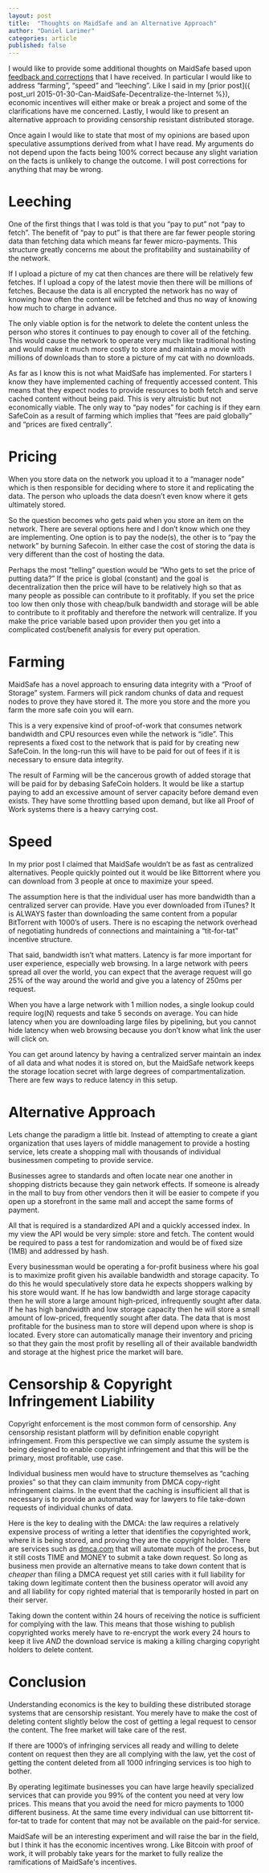 ```yaml
---
layout: post
title:  "Thoughts on MaidSafe and an Alternative Approach" 
author: "Daniel Larimer"
categories: article 
published: false
---
```

I would like to provide some additional thoughts on MaidSafe based upon [feedback and corrections](https://www.maidsafe.org/t/bytemater-bitshares-daniel-larimer-opinion-on-maidsafe/2902/6) that I have received.   In particular I would like to address “farming”, “speed” and “leeching”.  Like I said in my [prior post]({ post_url 2015-01-30-Can-MaidSafe-Decentralize-the-Internet %}), economic incentives will either make or break a project and some of the clarifications have me concerned.  Lastly, I would like to present an alternative approach to providing censorship resistant distributed storage.  

Once again I would like to state that most of my opinions are based upon speculative assumptions derived from what I have read.  My arguments do not depend upon the facts being 100% correct because any slight variation on the facts is unlikely to change the outcome.  I will post corrections for anything that may be wrong.   

# Leeching 

One of the first things that I was told is that you “pay to put” not “pay to fetch”.   The benefit of “pay to put” is that there are far fewer people storing data than fetching data which means far fewer micro-payments.   This structure greatly concerns me about the profitability and sustainability of the network.   

If I upload a picture of my cat then chances are there will be relatively few fetches.  If I upload a copy of the latest movie then there will be millions of fetches.   Because the data is all encrypted the network has no way of knowing how often the content will be fetched and thus no way of knowing how much to charge in advance.   

The only viable option is for the network to delete the content unless the person who stores it continues to pay enough to cover all of the fetching.  This would cause the network to operate very much like traditional hosting and would make it much more costly to store and maintain a movie with millions of downloads than to store a picture of my cat with no downloads.   

As far as I know this is not what MaidSafe has implemented.   For starters I know they have implemented caching of frequently accessed content.  This means that they expect nodes to provide resources to both fetch and serve cached content without being paid.   This is very altruistic but not economically viable.    The only way to “pay nodes” for caching is if they earn SafeCoin as a result of farming which implies that “fees are paid globally” and “prices are fixed centrally”.     

# Pricing 
When you store data on the network you upload it to a “manager node” which is then responsible for deciding where to store it and replicating the data.  The person who uploads the data doesn’t even know where it gets ultimately stored.    

So the question becomes who gets paid when you store an item on the network.  There are several options here and I don’t know which one they are implementing.   One option is to pay the node(s), the other is to “pay the network” by burning Safecoin.   In either case the cost of storing the data is very different than the cost of hosting the data.  

Perhaps the most “telling” question would be “Who gets to set the price of putting data?”   If the price is global (constant) and the goal is decentralization then the price will have to be relatively high so that as many people as possible can contribute to it profitably.  If you set the price too low then only those with cheap/bulk bandwidth and storage will be able to contribute to it profitably and therefore the network will centralize.    If you make the price variable based upon provider then you get into a complicated cost/benefit analysis for every put operation. 

# Farming 

MaidSafe has a novel approach to ensuring data integrity with a “Proof of Storage” system.  Farmers will pick random chunks of data and request nodes to prove they have stored it.   The more you store and the more you farm the more safe coin you will earn.   

This is a very expensive kind of proof-of-work that consumes network bandwidth and CPU resources even while the network is “idle”.  This represents a fixed cost to the network that is paid for by creating new SafeCoin.   In the long-run this will have to be paid for out of fees if it is necessary to ensure data integrity.  

The result of Farming will be the cancerous growth of added storage that will be paid for by debasing SafeCoin holders.   It would be like a startup paying to add an excessive amount of server capacity before demand even exists.   They have some throttling based upon demand, but like all Proof of Work systems there is a heavy carrying cost.  

# Speed 

In my prior post I claimed that MaidSafe wouldn’t be as fast as centralized alternatives.  People quickly pointed out it would be like Bittorrent where you can download from 3 people at once to maximize your speed.   

The assumption here is that the individual user has more bandwidth than a centralized server can provide.   Have you ever downloaded from iTunes?  It is ALWAYS faster than downloading the same content from a popular BitTorrent with 1000’s of users.  There is no escaping the network overhead of negotiating hundreds of connections and maintaining a “tit-for-tat” incentive structure. 

That said, bandwidth isn’t what matters.  Latency is far more important for user experience, especially web browsing.   In a large network with peers spread all over the world, you can expect that the average request will go 25% of the way around the world and give you a latency of 250ms per request.    

When you have a large network with 1 million nodes, a single lookup could require log(N) requests and take 5 seconds on average.   You can hide latency when you are downloading large files by pipelining, but you cannot hide latency when web browsing because you don’t know what link the user will click on.   

You can get around latency by having a centralized server maintain an index of all data and what nodes it is stored on, but the MaidSafe network keeps the storage location secret with large degrees of compartmentalization.   There are few ways to reduce latency in this setup.

# Alternative Approach 

Lets change the paradigm a little bit.  Instead of attempting to create a giant organization that uses layers of middle management to provide a hosting service, lets create a shopping mall with thousands of individual businessmen competing to provide service.   

Businesses agree to standards and often locate near one another in shopping districts because they gain network effects.  If someone is already in the mall to buy from other vendors then it will be easier to compete if you open up a storefront in the same mall and accept the same forms of payment.

All that is required is a standardized API and a quickly accessed index.  In my view the API would be very simple:  store and fetch.  The content would be required to pass a test for randomization and would be of fixed size (1MB) and addressed by hash.  

Every businessman would be operating a for-profit business where his goal is to maximize profit given his available bandwidth and storage capacity.   To do this he would speculatively store data he expects shoppers walking by his store would want.    If he has low bandwidth and large storage capacity then he will store a large amount high-priced, infrequently sought after data.  If he has high bandwidth and low storage capacity then he will store a small amount of low-priced, frequently sought after data.     The data that is most profitable for the business man to store will depend upon where is shop is located.    Every store can automatically manage their inventory and pricing so that they gain the most profit by reselling all of their available bandwidth and storage at the highest price the market will bare.

# Censorship & Copyright Infringement Liability 

Copyright enforcement is the most common form of censorship.  Any censorship resistant platform will by definition enable copyright infringement.  From this perspective we can simply assume the system is being designed to enable copyright infringement and that this will be the primary, most profitable, use case. 

Individual business men would have to structure themselves as “caching proxies” so that they can claim immunity from DMCA copy-right infringement claims.  In the event that the caching is insufficient all that is necessary is to provide an automated way for lawyers to file take-down requests of individual chunks of data.

Here is the key to dealing with the DMCA:  the law requires a relatively expensive process of writing a letter that identifies the copyrighted work, where it is being stored, and proving they are the copyright holder.    There are services such as [dmca.com](http://dmca.com) that will automate much of the process, but it still costs TIME and MONEY to submit a take down request.    So long as business men provide an alternative means to take down content that is *cheaper* than filing a DMCA request yet still caries with it full liability for taking down legitimate content then the business operator will avoid any and all liability for copy righted material that is temporarily hosted in part on their server.    

Taking down the content within 24 hours of receiving the notice is sufficient for complying with the law.  This means that those wishing to publish copyrighted works merely have to re-encrypt the work every 24 hours to keep it live *AND* the download service is making a killing charging copyright holders to delete content.    

# Conclusion 

Understanding economics is the key to building these distributed storage systems that are censorship resistant.   You merely have to make the cost of deleting content slightly below the cost of getting a legal request to censor the content.  The free market will take care of the rest.

If there are 1000’s of infringing services all ready and willing to delete content on request then they are all complying with the law, yet the cost of getting the content deleted from all 1000 infringing services is too high to bother. 

By operating legitimate businesses you can have large heavily specialized services that can provide you 99% of the content you need at very low prices.   This means that you avoid the need for micro payments to 1000 different business.  At the same time every individual can use bittorrent tit-for-tat to trade for content that may not be available on the paid-for service.  

MaidSafe will be an interesting experiment and will raise the bar in the field, but I think it has the economic incentives wrong.  Like Bitcoin with proof of work, it will probably take years for the market to fully realize the ramifications of MaidSafe's incentives.  


